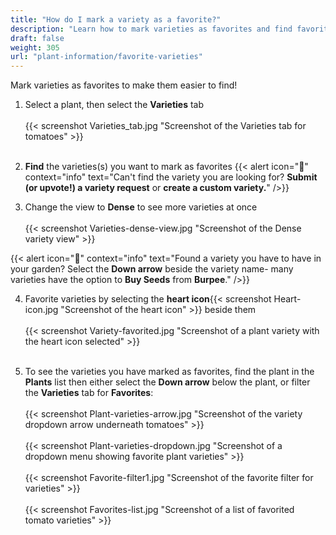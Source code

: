 ```yaml
---
title: "How do I mark a variety as a favorite?"
description: "Learn how to mark varieties as favorites and find favorite varieties"
draft: false
weight: 305
url: "plant-information/favorite-varieties"
---
```


Mark varieties as favorites to make them easier to find!

1. Select a plant, then select the **Varieties** tab<br /><br />
{{< screenshot Varieties_tab.jpg "Screenshot of the Varieties tab for tomatoes" >}}<br /><br />

2. **Find** the varieties(s) you want to mark as favorites
{{< alert icon="🥕" context="info" text="Can't find the variety you are looking for? **Submit (or upvote!) a variety request** or **create a custom variety.**" />}}

3. Change the view to **Dense** to see more varieties at once<br /><br />
{{< screenshot Varieties-dense-view.jpg "Screenshot of the Dense variety view" >}}

{{< alert icon="🍅" context="info" text="Found a variety you have to have in your garden? Select the **Down arrow** beside the variety name- many varieties have the option to **Buy Seeds** from **Burpee**." />}}

4. Favorite varieties by selecting the **heart icon**{{< screenshot Heart-icon.jpg "Screenshot of the heart icon" >}} beside them<br /><br />
{{< screenshot Variety-favorited.jpg "Screenshot of a plant variety with the heart icon selected" >}}<br /><br />

5. To see the varieties you have marked as favorites, find the plant in the **Plants** list then either select the **Down arrow** below the plant, or filter the **Varieties** tab for **Favorites**:<br /><br />
{{< screenshot Plant-varieties-arrow.jpg "Screenshot of the variety dropdown arrow underneath tomatoes" >}}<br /><br />
{{< screenshot Plant-varieties-dropdown.jpg "Screenshot of a dropdown menu showing favorite plant varieties" >}}<br /><br />
{{< screenshot Favorite-filter1.jpg "Screenshot of the favorite filter for varieties" >}}<br /><br />
{{< screenshot Favorites-list.jpg "Screenshot of a list of favorited tomato varieties" >}}
